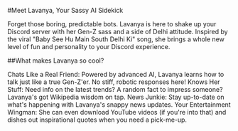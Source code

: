 #Meet Lavanya, Your Sassy AI Sidekick

Forget those boring, predictable bots. Lavanya is here to shake up your Discord server with her Gen-Z sass and a side of Delhi attitude. Inspired by the viral "Baby See Hu Main South Delhi Ki"  song, she brings a whole new level of fun and personality to your Discord experience.

##What makes Lavanya so cool?

Chats Like a Real Friend: Powered by advanced AI, Lavanya learns how to talk just like a true Gen-Z'er. No stiff, robotic responses here!
Knows Her Stuff: Need info on the latest trends? A random fact to impress someone? Lavanya's got Wikipedia wisdom on tap.
News Junkie: Stay up-to-date on what's happening with Lavanya's snappy news updates.
Your Entertainment Wingman: She can even download YouTube videos (if you're into that) and dishes out inspirational quotes when you need a pick-me-up.
